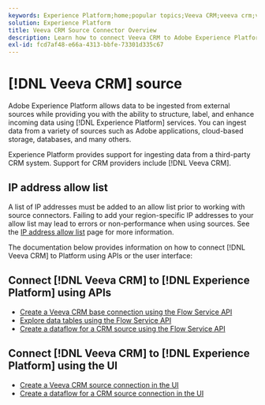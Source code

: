 ```yaml
---
keywords: Experience Platform;home;popular topics;Veeva CRM;veeva crm;veeva;crm
solution: Experience Platform
title: Veeva CRM Source Connector Overview
description: Learn how to connect Veeva CRM to Adobe Experience Platform using APIs or the user interface.
exl-id: fcd7af48-e66a-4313-bbfe-73301d335c67
---
```

# [!DNL Veeva CRM] source

Adobe Experience Platform allows data to be ingested from external sources while providing you with the ability to structure, label, and enhance incoming data using [!DNL Experience Platform] services. You can ingest data from a variety of sources such as Adobe applications, cloud-based storage, databases, and many others.

Experience Platform provides support for ingesting data from a third-party CRM system. Support for CRM providers include [!DNL Veeva CRM].

## IP address allow list

A list of IP addresses must be added to an allow list prior to working with source connectors. Failing to add your region-specific IP addresses to your allow list may lead to errors or non-performance when using sources. See the [IP address allow list](../../ip-address-allow-list.md) page for more information.

The documentation below provides information on how to connect [!DNL Veeva CRM] to Platform using APIs or the user interface:

## Connect [!DNL Veeva CRM] to [!DNL Experience Platform] using APIs

- [Create a Veeva CRM base connection using the Flow Service API](../../tutorials/api/create/crm/veeva.md)
- [Explore data tables using the Flow Service API](../../tutorials/api/explore/tabular.md)
- [Create a dataflow for a CRM source using the Flow Service API](../../tutorials/api/collect/crm.md)

## Connect [!DNL Veeva CRM] to [!DNL Experience Platform] using the UI

- [Create a Veeva CRM source connection in the UI](../../tutorials/ui/create/crm/veeva.md)
- [Create a dataflow for a CRM source connection in the UI](../../tutorials/ui/dataflow/crm.md)
